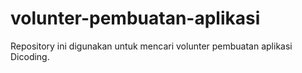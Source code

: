 # volunter-pembuatan-aplikasi
Repository ini digunakan untuk mencari volunter pembuatan aplikasi Dicoding.
